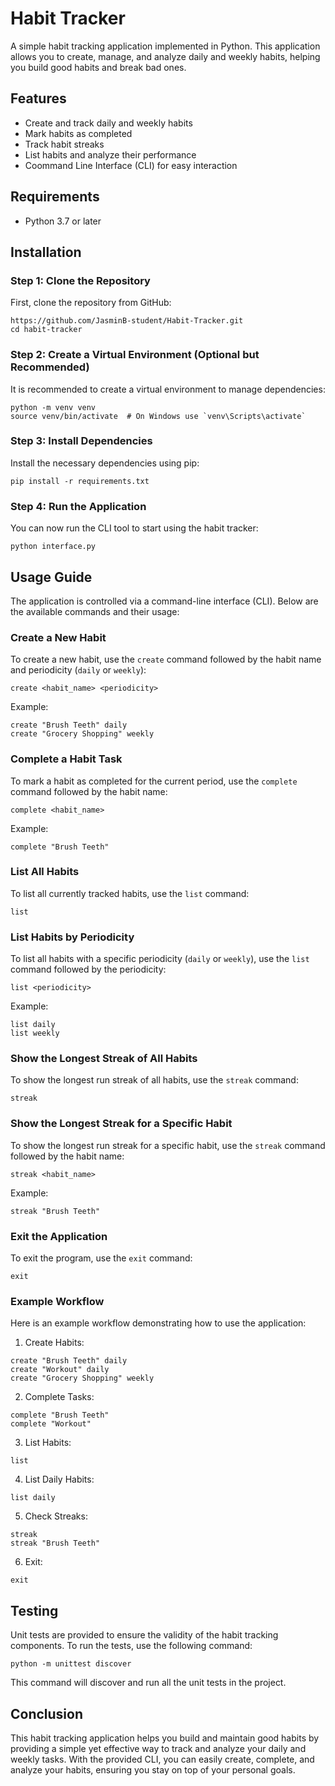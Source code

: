 # Habit Tracker

A simple habit tracking application implemented in Python. This application allows you to create, manage, and analyze daily and weekly habits, helping you build good habits and break bad ones.

## Features

   -   Create and track daily and weekly habits
   -  Mark habits as completed
   -  Track habit streaks
   -  List habits and analyze their performance
   -  Coommand Line Interface (CLI) for easy interaction

## Requirements

  -  Python 3.7 or later

## Installation

### Step 1: Clone the Repository

First, clone the repository from GitHub:
```
https://github.com/JasminB-student/Habit-Tracker.git
cd habit-tracker
```

### Step 2: Create a Virtual Environment (Optional but Recommended)

It is recommended to create a virtual environment to manage dependencies:
```
python -m venv venv
source venv/bin/activate  # On Windows use `venv\Scripts\activate`
```

### Step 3: Install Dependencies

Install the necessary dependencies using pip:
```
pip install -r requirements.txt
```

### Step 4: Run the Application

You can now run the CLI tool to start using the habit tracker:
```
python interface.py
```

## Usage Guide

The application is controlled via a command-line interface (CLI). Below are the available commands and their usage:

### Create a New Habit

To create a new habit, use the `create` command followed by the habit name and periodicity (`daily` or `weekly`): 
```
create <habit_name> <periodicity>
```

Example:
```
create "Brush Teeth" daily
create "Grocery Shopping" weekly
```

### Complete a Habit Task

To mark a habit as completed for the current period, use the `complete` command followed by the habit name: 
```
complete <habit_name>
```

Example:
```
complete "Brush Teeth"
```

### List All Habits

To list all currently tracked habits, use the `list` command: 
```
list
```

### List Habits by Periodicity

To list all habits with a specific periodicity (`daily` or `weekly`), use the `list` command followed by the periodicity: 
```
list <periodicity>
```

Example:
```
list daily
list weekly
```

### Show the Longest Streak of All Habits

To show the longest run streak of all habits, use the `streak` command: 
```
streak
```

### Show the Longest Streak for a Specific Habit

To show the longest run streak for a specific habit, use the `streak` command followed by the habit name: 
```
streak <habit_name>
```

Example:
```
streak "Brush Teeth"
```

### Exit the Application

To exit the program, use the `exit` command: 
```
exit
```

### Example Workflow

Here is an example workflow demonstrating how to use the application:

1. Create Habits:
```
create "Brush Teeth" daily
create "Workout" daily
create "Grocery Shopping" weekly
```
2. Complete Tasks:
```
complete "Brush Teeth"
complete "Workout"
```
3. List Habits:
```
list
```
4. List Daily Habits:
```
list daily
```
5. Check Streaks:
```
streak
streak "Brush Teeth"
```
6. Exit:
```
exit
```

## Testing

Unit tests are provided to ensure the validity of the habit tracking components. To run the tests, use the following command: 
```
python -m unittest discover
```

This command will discover and run all the unit tests in the project.

## Conclusion

This habit tracking application helps you build and maintain good habits by providing a simple yet effective way to track and analyze your daily and weekly tasks. With the provided CLI, you can easily create, complete, and analyze your habits, ensuring you stay on top of your personal goals.

